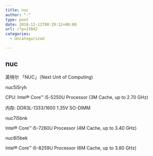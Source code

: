 ```yaml
---
title: nuc
author: "-"
type: post
date: 2018-12-11T00:29:12+00:00
url: /?p=13042
categories:
  - Uncategorized

---
```

## nuc
英特尔 「NUC」（Next Unit of Computing) 

nuc5i5ryh
  
CPU: Intel® Core&#x2122; i5-5250U Processor (3M Cache, up to 2.70 GHz)
  
内存: DDR3L-1333/1600 1.35V SO-DIMM

nuc7i5bnk

Intel® Core&#x2122; i5-7260U Processor (4M Cache, up to 3.40 GHz)
  
nuc8i5bek

Intel® Core&#x2122; i5-8259U Processor (6M Cache, up to 3.80 GHz)